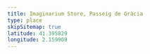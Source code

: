 ```yaml
---
title: Imaginarium Store, Passeig de Gràcia
type: place
skipSitemap: true
latitude: 41.395829
longitude: 2.159908
---
```

